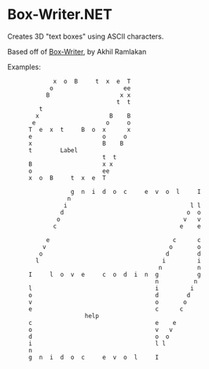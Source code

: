 # Box-Writer.NET
Creates 3D "text boxes" using ASCII characters.

Based off of [Box-Writer](https://github.com/aramlaka/Box-Writer/), by Akhil Ramlakan


Examples:

                 x  o  B     t  x  e  T
                o                    ee
               B                    x x
                                   t  t
             t                         
            x                    B    B
           e                    o     o
          T  e  x  t     B  o  x      x
          e                    o     o
          x                    B    B
          t        Label            
                               t  t
          B                    x x
          o                    ee
          x  o  B     t  x  e  T
          
                      g  n  i  d  o  c     e  v  o  l     I
                     n                                     
                    i                                   l l
                   d                                   o  o
                  o                                   v   v
                 c                                   e    e
                                                           
               e                                   c      c
              v                                   o       o
             o                                   d        d
            l                                   i         i
                                               n          n
          I     l  o  v  e     c  o  d  i  n  g           g
                                              n          n
          l                                   i         i
          o                                   d        d
          v                                   o       o
          e                                   c      c
                          help                       
          c                                   e    e
          o                                   v   v
          d                                   o  o
          i                                   l l
          n                                     
          g  n  i  d  o  c     e  v  o  l     I
 